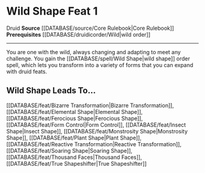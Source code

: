 ﻿---
feat: Wild Shape
id: '316'
leads_to: '[[DATABASE/feat/Bizarre Transformation|Bizarre Transformation]] , [[DATABASE/feat/Elemental
  Shape|Elemental Shape]] , [[DATABASE/feat/Ferocious Shape|Ferocious Shape]] , [[DATABASE/feat/Form
  Control|Form Control]] , [[DATABASE/feat/Insect Shape|Insect Shape]] , [[DATABASE/feat/Monstrosity
  Shape|Monstrosity Shape]] , [[DATABASE/feat/Plant Shape|Plant Shape]] , [[DATABASE/feat/Reactive
  Transformation|Reactive Transformation]] , [[DATABASE/feat/Soaring Shape|Soaring
  Shape]] , [[DATABASE/feat/Thousand Faces|Thousand Faces]] , [[DATABASE/feat/True
  Shapeshifter|True Shapeshifter]]'
level: '1'
name: Wild Shape
prerequisite: '[[DATABASE/druidicorder/Wild|wild order]]'
rarity: Common
source: '[[DATABASE/source/Core Rulebook|Core Rulebook]]'
trait:
- '[[DATABASE/trait/Druid|Druid]]'
type: Feat

---
# Wild Shape <span class="item-type">Feat 1</span>

<span class="item-trait">Druid</span>
**Source** [[DATABASE/source/Core Rulebook|Core Rulebook]] 
**Prerequisites** [[DATABASE/druidicorder/Wild|wild order]]

---
You are one with the wild, always changing and adapting to meet any challenge. You gain the [[DATABASE/spell/Wild Shape|wild shape]] order spell, which lets you transform into a variety of forms that you can expand with druid feats.

## Wild Shape Leads To...

[[DATABASE/feat/Bizarre Transformation|Bizarre Transformation]], [[DATABASE/feat/Elemental Shape|Elemental Shape]], [[DATABASE/feat/Ferocious Shape|Ferocious Shape]], [[DATABASE/feat/Form Control|Form Control]], [[DATABASE/feat/Insect Shape|Insect Shape]], [[DATABASE/feat/Monstrosity Shape|Monstrosity Shape]], [[DATABASE/feat/Plant Shape|Plant Shape]], [[DATABASE/feat/Reactive Transformation|Reactive Transformation]], [[DATABASE/feat/Soaring Shape|Soaring Shape]], [[DATABASE/feat/Thousand Faces|Thousand Faces]], [[DATABASE/feat/True Shapeshifter|True Shapeshifter]]